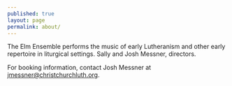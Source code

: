 ```yaml
---
published: true
layout: page
permalink: about/
---
```


The Elm Ensemble performs the music of early Lutheranism and other early repertoire in liturgical settings. Sally and Josh Messner, directors.

For booking information, contact Josh Messner at <jmessner@christchurchluth.org>.

